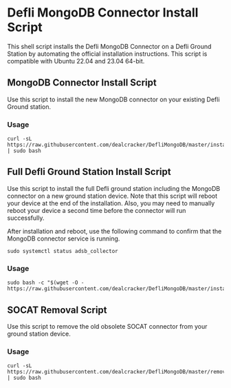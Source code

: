 # Defli MongoDB Connector Install Script
This shell script installs the Defli MongoDB Connector on a Defli Ground Station by automating the official installation instructions. This script is compatible with Ubuntu 22.04 and 23.04 64-bit.


## MongoDB Connector Install Script
Use this script to install the new MongoDB connector on your existing Defli Ground station.

### Usage
```
curl -sL https://raw.githubusercontent.com/dealcracker/DefliMongoDB/master/installMongo.sh | sudo bash
```
	
## Full Defli Ground Station Install Script
Use this script to install the full Defli ground station including the MongoDB connector on a new ground station device. Note that this script will reboot your device at the end of the installation. Also, you may need to manually reboot your device a second time before the connector will run successfully.

After installation and reboot, use the following command to confirm that the MongoDB connector service is running. 
```
sudo systemctl status adsb_collector
```
### Usage
```
sudo bash -c "$(wget -O - https://raw.githubusercontent.com/dealcracker/DefliMongoDB/master/installDefli.sh)"
```



## SOCAT Removal Script
Use this script to remove the old obsolete SOCAT connector from your ground station device.

### Usage
```
curl -sL https://raw.githubusercontent.com/dealcracker/DefliMongoDB/master/removeSOCAT.sh | sudo bash
```
 
